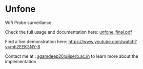 # Unfone
Wifi Probe surveillance


Check the full usage and documentation here: [unfone_final.pdf](https://github.com/jnash10/Unfone/files/6251788/unfone_final.pdf)

Find a live demonstration here: https://www.youtube.com/watch?v=mh2EEK3NY-8


Contact me at : agamdeep20@iiserb.ac.in to learn more about the implementation
